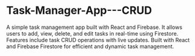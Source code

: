 # Task-Manager-App---CRUD
A simple task management app built with React and Firebase. It allows users to add, view, delete, and edit tasks in real-time using Firestore. Features include task CRUD operations with live updates. Built with React and Firebase Firestore for efficient and dynamic task management.
